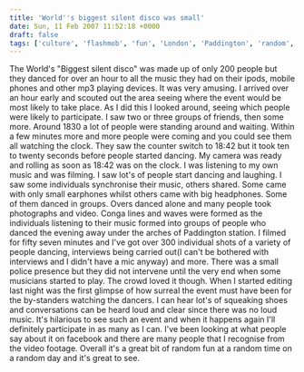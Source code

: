 ```yaml
---
title: 'World''s biggest silent disco was small'
date: Sun, 11 Feb 2007 11:52:18 +0000
draft: false
tags: ['culture', 'flashmob', 'fun', 'London', 'Paddington', 'random', 'silent disco', 'travel', 'Video']
---
```


The World's "Biggest silent disco" was made up of only 200 people but they danced for over an hour to all the music they had on their ipods, mobile phones and other mp3 playing devices. It was very amusing. I arrived over an hour early and scouted out the area seeing where the event would be most likely to take place. As I did this I looked around, seeing which people were likely to participate. I saw two or three groups of friends, then some more. Around 1830 a lot of people were standing around and waiting. Within a few minutes more and more people were coming and you could see them all watching the clock. They saw the counter switch to 18:42 but it took ten to twenty seconds before people started dancing. My camera was ready and rolling as soon as 18:42 was on the clock. I was listening to my own music and was filming. I saw lot's of people start dancing and laughing. I saw some individuals synchronise their music, others shared. Some came with only small earphones whilst others came with big headphones. Some of them danced in groups. Overs danced alone and many people took photographs and video. Conga lines and waves were formed as the individuals listening to their music formed into groups of people who danced the evening away under the arches of Paddington station. I filmed for fifty seven minutes and I've got over 300 individual shots of a variety of people dancing, interviews being carried out(I can't be bothered with interviews and I didn't have a mic anyway) and more. There was a small police presence but they did not intervene until the very end when some musicians started to play. The crowd loved it though. When I started editing last night was the first glimpse of how surreal the event must have been for the by-standers watching the dancers. I can hear lot's of squeaking shoes and conversations can be heard loud and clear since there was no loud music. It's hilarious to see such an event and when it happens again I'll definitely participate in as many as I can. I've been looking at what people say about it on facebook and there are many people that I recognise from the video footage. Overall it's a great bit of random fun at a random time on a random day and it's great to see.